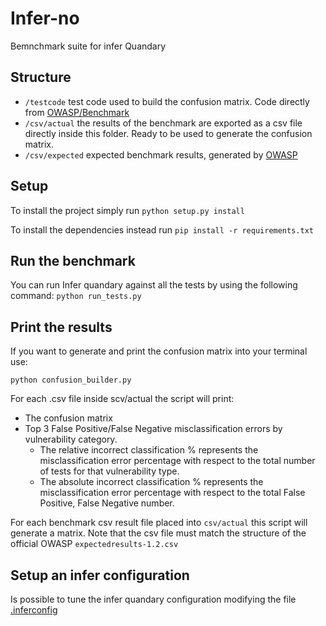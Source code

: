 # Infer-no

Bemnchmark suite for infer Quandary

## Structure

- `/testcode` test code used to build the confusion matrix. Code directly from [OWASP/Benchmark](https://github.com/OWASP/Benchmark)
- `/csv/actual` the results of the benchmark are exported as a csv file directly inside this folder. Ready to be used to generate the confusion matrix.
- `/csv/expected` expected benchmark results, generated by [OWASP](https://github.com/OWASP/Benchmark)

## Setup

To install the project simply run
`python setup.py install`

To install the dependencies instead run
`pip install -r requirements.txt`

## Run the benchmark 

You can run Infer quandary against all the tests by using the following command:
`python run_tests.py `

## Print the results

If you want to generate and print the confusion matrix into your terminal use:

`python confusion_builder.py `

For each .csv file inside scv/actual the script will print:

- The confusion matrix 
- Top 3 False Positive/False Negative misclassification errors by vulnerability category. 
    - The relative incorrect classification % represents the misclassification error percentage with respect to the total number of tests for that vulnerability type.
    - The absolute incorrect classification % represents the misclassification error percentage with respect to the total False Positive, False Negative number. 

For each benchmark csv result file placed into `csv/actual` this script will generate a matrix.
Note that the csv file must match the structure of the official OWASP `expectedresults-1.2.csv`

## Setup an infer configuration

Is possible to tune the infer quandary configuration modifying the file [.inferconfig](https://github.com/laurab1/Infer-no/blob/master/testcode/.inferconfig)
